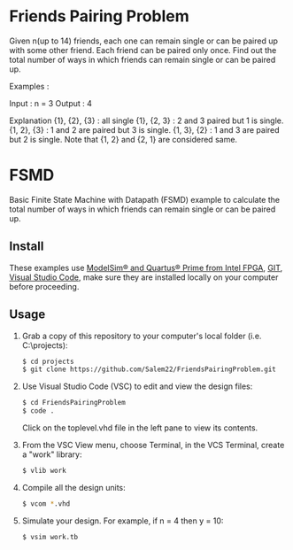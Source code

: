 # Friends Pairing Problem

Given n(up to 14) friends, each one can remain single or can be paired up with some other friend. Each friend can be paired only once. Find out the total number of ways in which friends can remain single or can be paired up.

Examples :

Input  : n = 3
Output : 4

Explanation
{1}, {2}, {3} : all single
{1}, {2, 3} : 2 and 3 paired but 1 is single.
{1, 2}, {3} : 1 and 2 are paired but 3 is single.
{1, 3}, {2} : 1 and 3 are paired but 2 is single.
Note that {1, 2} and {2, 1} are considered same.

# FSMD
Basic Finite State Machine with Datapath (FSMD) example to calculate the total number of ways in which friends can remain single or can be paired up.

## Install

These examples use [ModelSim&reg; and Quartus&reg; Prime from Intel FPGA](http://fpgasoftware.intel.com/?edition=lite), [GIT](https://git-scm.com/download/win), [Visual Studio Code](https://code.visualstudio.com/download), make sure they are installed locally on your computer before proceeding.

## Usage

1. Grab a copy of this repository to your computer's local folder (i.e. C:\projects):

    ```sh
    $ cd projects
    $ git clone https://github.com/Salem22/FriendsPairingProblem.git
    ```
2. Use Visual Studio Code (VSC) to edit and view the design files:

    ```sh
    $ cd FriendsPairingProblem
    $ code .
    ```
    Click on the toplevel.vhd file in the left pane to view its contents.
    
3. From the VSC View menu, choose Terminal, in the VCS Terminal, create a "work" library:

    ```sh
    $ vlib work
    ```
    
4. Compile all the design units:

    ```sh
    $ vcom *.vhd
    ```
    
5. Simulate your design. For example, if n = 4 then y = 10:

    ```sh
    $ vsim work.tb
    ```
